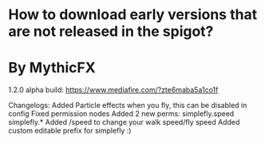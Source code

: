 # How to download early versions that are not released in the spigot?
# By MythicFX

1.2.0 alpha build:
https://www.mediafire.com/?zte6maba5a1co1f

Changelogs:
Added Particle effects when you fly, this can be disabled in config
Fixed permission nodes
Added 2 new perms:
simplefly.speed
simplefly.*
Added /speed to change your walk speed/fly speed
Added custom editable prefix for simplefly :)
